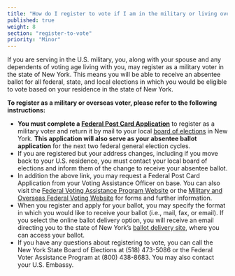 ```yaml
---
title: "How do I register to vote if I am in the military or living overseas?"
published: true
weight: 8
section: "register-to-vote"
priority: "Minor"
---
```

If you are serving in the U.S. military, you, along with your spouse and any dependents of voting age living with you, may register as a military voter in the state of New York. This means you will be able to receive an absentee ballot for all federal, state, and local elections in which you would be eligible to vote based on your residence in the state of New York.  

**To register as a military or overseas voter, please refer to the following instructions:**  
- **You must complete a [Federal Post Card Application](https://www.fvap.gov/uploads/FVAP/Forms/fpca2013.pdf)** to register as a military voter and return it by mail to your local [board of elections](http://www.elections.ny.gov/CountyBoards.html) in New York. **This application will also serve as your absentee ballot application** for the next two federal general election cycles.  
- If you are registered but your address changes, including if you move back to your U.S. residence, you must contact your local board of elections and inform them of the change to receive your absentee ballot.  
- In addition the above link, you may request a Federal Post Card Application from your Voting Assistance Officer on base. You can also visit the [Federal Voting Assistance Program Website](https://www.fvap.gov/) or the [Military and Overseas Federal Voting Website](https://newyork.overseasvotefoundation.org/vote/home.htm) for forms and further information.  
- When you register and apply for your ballot, you may specify the format in which you would like to receive your ballot (i.e., mail, fax, or email). If you select the online ballot delivery option, you will receive an email directing you to the state of New York’s [ballot delivery site](https://ny.secureballotusa.com/NY_loginSelection.action), where you can access your ballot.  
- If you have any questions about registering to vote, you can call the New York State Board of Elections at (518) 473-5086 or the Federal Voter Assistance Program at (800) 438-8683. You may also contact your U.S. Embassy.  



